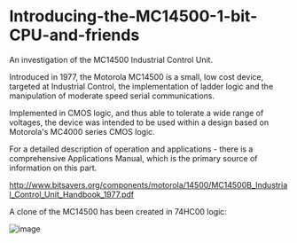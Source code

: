 # Introducing-the-MC14500-1-bit-CPU-and-friends
An investigation of the MC14500 Industrial Control Unit.

Introduced in 1977, the Motorola MC14500 is a small, low cost device, targeted at Industrial Control, the implementation of ladder logic and the manipulation of moderate speed serial communications.

Implemented in CMOS logic, and thus able to tolerate a wide range of voltages, the device was intended to be used within a design based on Motorola's MC4000 series CMOS logic.

For a detailed description of operation and applications - there is a comprehensive Applications Manual, which is the primary source of information on this part.

http://www.bitsavers.org/components/motorola/14500/MC14500B_Industrial_Control_Unit_Handbook_1977.pdf


A clone of the MC14500 has been created in 74HC00 logic:

![image](https://github.com/user-attachments/assets/0645eebd-2410-4d2f-94d9-ee3bcb7af6c0)


